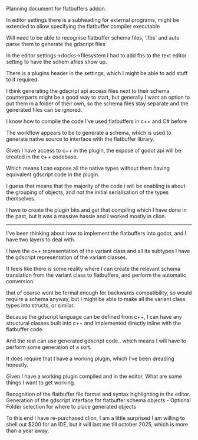 Planning document for flatbuffers addon.

In editor settings there is  a subheading for external programs, might be extended to allow specifying the flatbuffer compiler executable

Will need to be able to recognise flatbuffer schema files, '.fbs' and auto parse them to generate the gdscript files

In the editor settings->docks->filesystem I had to add fbs to the text editor setting to have the schem afiles show up.

There is a plugins header in the settings, which I might be able to add stuff to if required.

I think generating the gdscript api access files next to their schema counterparts might be a good way to start, but generally I want an option to put them in a folder of their own, so the schema files stay separate and the generated files can be ignored.

I know how to compile the code
I've used flatbuffers in c++ and C# before

The workflow appears to be to generate a schema, which is used to generate native source to interface with the flatbuffer library.

Given I have access to c++ in the plugin, the expose of godot api will be created in the c++ codebase.

Which means I can expose all the native types without them having equivalent gdscript code in the plugin.

I guess that means that the majority of the code i will be enabling is about the grouping of objects, and not the initial serialisation of the types themselves.

I have to create the plugin bits and get that compiling which I have done in the past, but it was a massive hassle and I worked mostly in clion.

---

I've been thinking about how to implement the flatbuffers into godot, and I have two layers to deal with.

I have the c++ representation of the variant class and all its subtypes
I have the gdscript representation of the variant classes.

It feels like there is some reality where I can create the relevant schema translation from the variant class to flatbuffers, and perform the automatic conversion.

that of course wont be formal enough for backwards compatibility, so would require a schema anyway, but I might be able to make all the variant class types into structs, or similar.

Because the gdscript language can be defined from c++, I can have any structural classes built into c++ and implemented directly inline with the flatbuffer code.

And the rest can use generated gdscript code.. which means I will have to perform some generation of a sort.

It does require that I have a working plugin, which I've been dreading honestly.

Given I have a working plugin compiled and in the editor, What are some things I want to get working.

Recognition of the flatbuffer file format and syntax highlighting in the editor.
Generation of the gdscript interface for flatbuffer schema objects 
	- Optional Folder selection for where to place generated objects

To this end I have re-purchased clion, I am a little surprised I am willing to shell out $200 for an IDE, but it will last me till october 2025, which is more than a year away.

